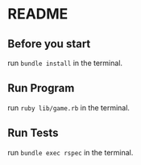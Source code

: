 # README

## Before you start

run `bundle install` in the terminal.

## Run Program

run `ruby lib/game.rb` in the terminal.

## Run Tests

run  `bundle exec rspec` in the terminal.

